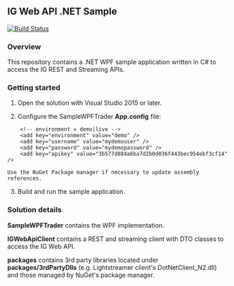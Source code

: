 ## IG Web API .NET Sample
[![Build Status](https://travis-ci.org/IG-Group/ig-webapi-dotnet-sample.svg?branch=master)](https://travis-ci.org/IG-Group/ig-webapi-dotnet-sample)

### Overview
This repository contains a .NET WPF sample application written in C# to access the IG REST and Streaming APIs.

### Getting started
1) Open the solution with Visual Studio 2015 or later.

2) Configure the SampleWPFTrader **App.config** file:
```
    <!-- environment = demo|live -->
    <add key="environment" value="demo" />
    <add key="username" value="mydemouser" />
    <add key="password" value="mydemopassword" />
    <add key="apikey" value="3b577d884a6ba7d2b0d036f443bec954ebf3cf14" />
```
    Use the NuGet Package manager if necessary to update assembly references.

3) Build and run the sample application.

### Solution details

**SampleWPFTrader** contains the WPF implementation.

**IGWebApiClient** contains a REST and streaming client with DTO classes to access the IG Web API.

**packages** contains 3rd party libraries located under **packages/3rdPartyDlls** (e.g. Lightstreamer client's DotNetClient_N2.dll) and those managed by NuGet's package manager.

